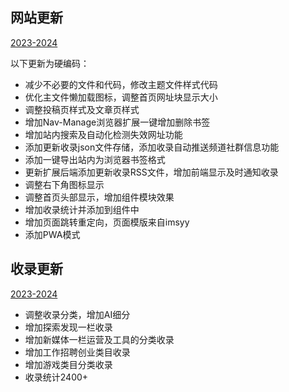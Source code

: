 ## 网站更新

<u>2023-2024</u>

以下更新为硬编码：

- 减少不必要的文件和代码，修改主题文件样式代码
- 优化主文件懒加载图标，调整首页网址块显示大小
- 调整投稿页样式及文章页样式
- 增加Nav-Manage浏览器扩展一键增加删除书签
- 增加站内搜索及自动化检测失效网址功能
- 添加更新收录json文件存储，添加收录自动推送频道社群信息功能
- 添加一键导出站内为浏览器书签格式
- 更新扩展后端添加更新收录RSS文件，增加前端显示及时通知收录
- 调整右下角图标显示
- 调整首页头部显示，增加组件模块效果
- 增加收录统计并添加到组件中
- 增加页面跳转重定向，页面模版来自imsyy
- 添加PWA模式

## 收录更新

<u>2023-2024</u>

- 调整收录分类，增加AI细分
- 增加探索发现一栏收录
- 增加新媒体一栏运营及工具的分类收录
- 增加工作招聘创业类目收录
- 增加游戏类目分类收录
- 收录统计2400+
